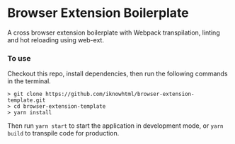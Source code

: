 # Browser Extension Boilerplate
A cross browser extension boilerplate with Webpack transpilation, linting and hot reloading using web-ext.
### To use
Checkout this repo, install dependencies, then run the following commands in the terminal.

```
> git clone https://github.com/iknowhtml/browser-extension-template.git
> cd browser-extension-template
> yarn install
```
Then run `yarn start` to start the application in development mode, or `yarn build` to transpile code for production.
